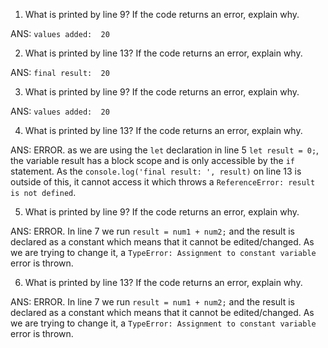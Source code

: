 1. What is printed by line 9? If the code returns an error, explain why.

ANS: `values added:  20`

2. What is printed by line 13? If the code returns an error, explain why.
  
ANS: `final result:  20`

3. What is printed by line 9? If the code returns an error, explain why.

ANS: `values added:  20`

4. What is printed by line 13? If the code returns an error, explain why. 

ANS: ERROR. as we are using the `let` declaration in line 5 `let result = 0;`, the variable result has a block scope and is only accessible by the `if` statement. As the `console.log('final result: ', result)` on line 13 is outside of this, it cannot access it which throws a `ReferenceError: result is not defined`.

5. What is printed by line 9? If the code returns an error, explain why. 

ANS: ERROR. In line 7 we run `result = num1 + num2;` and the result is declared as a constant which means that it cannot be edited/changed. As we are trying to change it, a `TypeError: Assignment to constant variable` error is thrown.

6. What is printed by line 13? If the code returns an error, explain why. 

ANS: ERROR. In line 7 we run `result = num1 + num2;` and the result is declared as a constant which means that it cannot be edited/changed. As we are trying to change it, a `TypeError: Assignment to constant variable` error is thrown.
